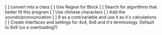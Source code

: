[ ] convert into a class
[ ] Use Region for Block
[ ] Search for algorithms that better fit this program
[ ] Use chinese characters
[ ] Add the sounds/pronounciation
[ ] 9 as a cont/variable and use it as it's calculations
[ ] Create interfaces and settings for 4x4, 6x6 and it's terminology. Default to 9x9 (us e overloading?)
